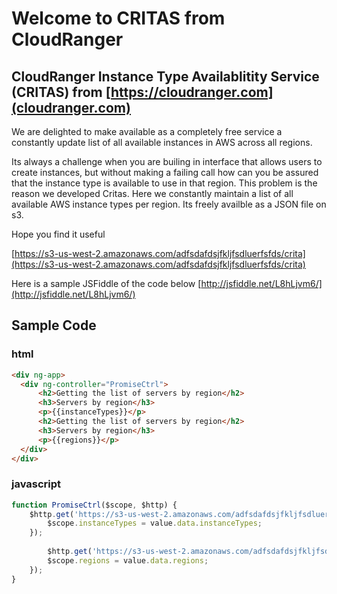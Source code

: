 # Welcome to CRITAS from CloudRanger
## CloudRanger Instance Type Availablitity Service (CRITAS) from [https://cloudranger.com](cloudranger.com)

We are delighted to make available as a completely free service a constantly update list of all available instances in AWS across all regions.

Its always a challenge when you are builing in interface that allows users to create instances, but without making a failing call how can you be assured that the instance type is available to use in that region. This problem is the reason we developed Critas. Here we constantly maintain a list of all available AWS instance types per region. Its freely availble as a JSON file on s3.

Hope you find it useful

[https://s3-us-west-2.amazonaws.com/adfsdafdsjfkljfsdluerfsfds/crita](https://s3-us-west-2.amazonaws.com/adfsdafdsjfkljfsdluerfsfds/crita)


Here is a sample JSFiddle of the code below
[http://jsfiddle.net/L8hLjvm6/](http://jsfiddle.net/L8hLjvm6/)


## Sample Code
### html
```html
<div ng-app>
  <div ng-controller="PromiseCtrl">
      <h2>Getting the list of servers by region</h2>
      <h3>Servers by region</h3>
      <p>{{instanceTypes}}</p>
      <h2>Getting the list of servers by region</h2>
      <h3>Servers by region</h3>
      <p>{{regions}}</p>
  </div>
</div>
```

### javascript
``` javascript
function PromiseCtrl($scope, $http) {    
    $http.get('https://s3-us-west-2.amazonaws.com/adfsdafdsjfkljfsdluerfsfds/crita').then(function(value) {
        $scope.instanceTypes = value.data.instanceTypes;
    });
  
		$http.get('https://s3-us-west-2.amazonaws.com/adfsdafdsjfkljfsdluerfsfds/crita').then(function(value) {
        $scope.regions = value.data.regions;
    });
}
```
